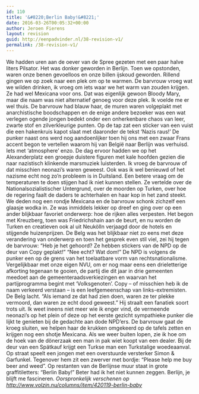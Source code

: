 ```yaml
---
id: 110
title: '&#8220;Berlin Baby!&#8221;'
date: 2016-03-26T00:05:32+00:00
author: Jeroen Fierens
layout: revision
guid: http://eenpadvinder.nl/38-revision-v1/
permalink: /38-revision-v1/
---
```

We hadden uren aan de oever van de Spree gezeten met een paar halve liters Pilsator. Het was donker geworden in Berlijn. Toen we opstonden, waren onze benen gevoelloos en onze billen ijskoud geworden. Rillend gingen we op zoek naar een plek om op te warmen. De barvrouw vroeg wat we wilden drinken, ik vroeg om iets waar we het warm van zouden krijgen. Ze had wel Mexicana voor ons. Dat was eigenlijk gewoon Bloody Mary, maar die naam was niet alternatief genoeg voor deze plek. Ik voelde me er wel thuis. De barvrouw had blauw haar, de muren waren volgeplakt met anarchistische boodschappen en de enige andere bezoeker was een wat verlegen ogende jongen bedekt onder een onherkenbare chaos van leer, zwarte stof en zilverkleurige punten. Op de tap zat een sticker van een vuist die een hakenkruis kapot slaat met daaronder de tekst ‘Nazis raus!’ De punker naast ons werd nog aandoenlijker toen hij ons met een zwaar Frans accent begon te vertellen waarom hij van België naar Berlijn was verhuisd. Iets met ‘atmosphere’ enzo.  De dag ervoor hadden we op het Alexanderplatz een groepje duistere figuren met kale hoofden gezien die naar nazistisch klinkende marsmuziek luisterden. Ik vroeg de barvrouw of dat misschien neonazi’s waren geweest. Ook was ik wel benieuwd of het nazisme echt nog zo’n probleem is in Duitsland. Een betere vraag om de temperaturen te doen stijgen had ik niet kunnen stellen. Ze vertelde over de Nationalsozialistischer Untergrund, over de moorden op Turken, over hoe de regering faalt de daders te achterhalen en haar kop in het zand steekt. We deden nog een rondje Mexicana en de barvrouw schonk zichzelf een glaasje wodka in. Ze was inmiddels lekker op dreef en ging over op een ander blijkbaar favoriet onderwerp: hoe de rijken alles verpesten. Het begon met Kreuzberg, toen was Friedrichshain aan de beurt, en nu worden de Turken en creatieven ook al uit Neukölln verjaagd door de hotels en stijgende huizenprijzen.  De Belg was het blijkbaar niet zo eens met deze verandering van onderwerp en toen het gesprek even stil viel, zei hij tegen de barvrouw: “Heb je het gehoord? Ze hebben stickers van de NPD op de deur van Copy geplakt!” “Nee echt? Wat dom!” De NPD is volgens de punker een op de grens van het toelaatbare vorm van rechtsnationalisme. Vergelijkbaar met onze eigen NVU, om er nog maar eens een drieletterige afkorting tegenaan te gooien, de partij die dit jaar in drie gemeenten meedoet aan de gemeenteraadsverkiezingen en waarvan het partijprogramma begint met ‘Volksgenoten’. Copy – of misschien heb ik de naam verkeerd verstaan – is een leefgemeenschap van links-extremisten. De Belg lacht. “Als iemand ze dat had zien doen, waren ze ter plekke vermoord, dan waren ze echt dood geweest.” Hij straalt een fanatiek soort trots uit. Ik weet ineens niet meer wie ik enger vind, de vermeende neonazi’s op het plein of deze op het eerste gezicht sympathieke punker die lijkt te genieten bij de gedachte aan dode NPD’ers. De barvrouw gaat de kroeg sluiten, we helpen haar de krukken omgekeerd op de tafels zetten en krijgen nog een shotje Mexicana.  Als we weer buiten lopen, zie ik hoe om de hoek van de dönerzaak een man in pak wiet koopt van een dealer. Bij de deur van een Spätkauf krijgt een Turkse man een Turkstalige woedeaanval. Op straat speelt een jongen met een overstuurde versterker Simon & Garfunkel. Tegenover hem zit een zwerver met bordje: “Please help me buy beer and weed”. Op restanten van de Berlijnse muur staat in grote graffitiletters: “Berlin Baby!” Beter had ik het niet kunnen zeggen. Berlijn, je blijft me fascineren.  *Oorspronkelijk verschenen op http://www.volzin.nu/columns/item/420119-berlin-baby*